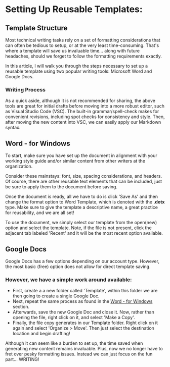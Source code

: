 # Setting Up Reusable Templates:

## Template Structure
Most technical writing tasks rely on a set of formatting considerations that can often be tedious to setup, or at the very least time-consuming. That's where a template will save us invaluable time... along with future headaches, should we forget to follow the formatting requirements exactly. 

In this article, I will walk you through the steps necessary to set up a reusable template using two popular writing tools: Microsoft Word and Google Docs. 

### Writing Process
As a quick aside, although it is not recommended for sharing, the above tools are great for initial drafts before moving into a more robust editor, such as Visual Studio Code (VSC). The built-in grammar/spell-check makes for convenient revisions, including spot checks for consistency and style. Then, after moving the new content into VSC, we can easily apply our Markdown syntax. 

## Word - for Windows
To start, make sure you have set up the document in alignment with your working style guide and/or similar content from other writers at the organization. 

Consider these mainstays: font, size, spacing considerations, and headers. Of course, there are other reusable text elements that can be included, just be sure to apply them to the document before saving.

Once the document is ready, all we have to do is click 'Save As' and then change the format option to Word Template, which is denoted with the **.dotx** type. Make sure to give the template a descriptive name, a great practice for reusability, and we are all set! 

To use the document, we simply select our template from the open(new) option and select the template. Note, if the file is not present, click the adjacent tab labeled 'Recent' and it will be the most recent option available. 

## Google Docs
Google Docs has a few options depending on our account type. However, the most basic (free) option does not allow for direct template saving. 

### However, we have a simple work around available: 
- First, create a a new folder called 'Template', within this folder we are then going to create a single Google Doc.  
- Next, repeat the same process as found in the [Word - for Windows](#word---for-windows) section. 
- Afterwards, save the new Google Doc and close it. Now, rather than opening the file, right click on it, and select 'Make a Copy'.
- Finally, the file copy generates in our Template folder. Right click on it again and select 'Organize > Move'. Then just select the destination location and begin drafting!


Although it can seem like a burden to set up, the time saved when generating new content remains invaluable. Plus, now we no longer have to fret over pesky formatting issues. Instead we can just focus on the fun part... WRITING!
